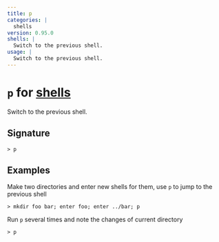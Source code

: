 ```yaml
---
title: p
categories: |
  shells
version: 0.95.0
shells: |
  Switch to the previous shell.
usage: |
  Switch to the previous shell.
---
```


# `p` for [shells](/commands/categories/shells.md)

<div class='command-title'>Switch to the previous shell.</div>

## Signature

```> p ```

## Examples

Make two directories and enter new shells for them, use `p` to jump to the previous shell
```nu
> mkdir foo bar; enter foo; enter ../bar; p

```

Run `p` several times and note the changes of current directory
```nu
> p

```
